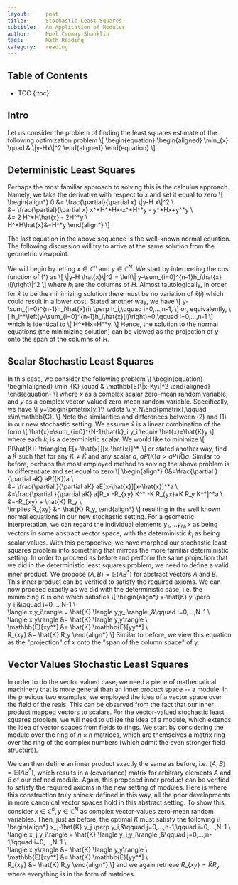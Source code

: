 ```yaml
---
layout:     post
title:		Stochastic Least Squares
subtitle:   An Application of Modules
author:     Noel Csomay-Shanklin
tags: 		Math Reading
category:   reading
---
```

## Table of Contents
* TOC
{:toc}

## Intro
Let us consider the problem of finding the least squares estimate of the following optimization problem
\\[
\begin{equation}
\begin{aligned}
\min_{x} \quad & \\|y-Hx\\|^2
\end{aligned}
\end{equation}
\\]

## Deterministic Least Squares
Perhaps the most familiar approach to solving this is the calculus approach. Namely, we take the derivative with respect to $x$ and set it equal to zero
\\[
\\begin{align\*}
0 &= \\frac{\\partial}{\\partial x} \\|y-H x\\|^2 \\\
&= \\frac{\\partial}{\\partial x} x^\*H^\*Hx-x^\*H^\*y -  y^\*Hx+y^\*y \\\
&= 2 H^\*H\\hat{x} - 2H^\*y \\\
H^\*H\\hat{x}&=H^\*y
\\end{align\*}
\\]

The last equation in the above sequence is the well-known normal equation. The following discussion will try to arrive at the same solution from the geometric viewpoint.

We will begin by letting $x\in\mathbb{C}^n$ and $y\in\mathbb{C}^N$. We start by interpreting the cost function of (1) as
\\[
\\|y-H \\hat{x}\\|^2 = \\left\\| y-\\sum_{i=0}^{n-1}h_i\\hat{x}(i)\\right\\|^2
\\]
where $h_i$ are the columns of $H$. Almost tautologically, in order for $\hat{x}$ to be the minimizing solution there must be no variation of $\hat{x}(i)$ which could result in a lower cost. Stated another way, we have
\\[
y-\\sum_{i=0}^{n-1}h_i\\hat{x}(i) \\perp h_i,\\qquad i=0,...,n-1,
\\]
or, equivalently,
\\[
h_i^\*\\left(y-\\sum_{i=0}^{n-1}h_i\\hat{x}(i)\\right)=0,\\qquad i=0,...,n-1
\\]
which is identical to 
\\[
H^\*Hx=H^\*y.
\\]
Hence, the solution to the normal equations (the minimizing solution) can be viewed as the projection of $y$ onto the span of the columns of $H$.

## Scalar Stochastic Least Squares
In this case, we consider the following problem
\\[
\begin{equation}
\begin{aligned}
\min_{K} \quad & \\mathbb{E}\\|x-Ky\\|^2
\end{aligned}
\end{equation}
\\]
where $x$ as a complex scalar zero-mean random variable, and $y$ as a complex vector-valued zero-mean random variable. Specifically, we have
\\[
y=\\begin{pmatrix}y_1\\\ \\vdots \\\ y_N\\end{pmatrix},\\qquad x\\in\\mathbb{C}.
\\]
Note the similarities and differences between (2) and (1) in our new stochastic setting. We assume $\hat{x}$ is a linear combination of the form
\\[
\\hat{x}=\\sum_{i=0}^{N-1}\\hat{k}_i y_i \\equiv \\hat{x}=\\hat{K}y
\\]
where each $\hat{k}_i$ is a deterministic scalar. We would like to minimize 
\\[
P(\\hat{K}) \\triangleq E[x-\\hat{x}][x-\\hat{x}]^\*,
\\]
or stated another way, find a $\hat{K}$ such that for any $K\ne\hat{K}$ and any scalar $a$, $aP({K})a>aP(\hat{K})a$. Similar to before, perhaps the most employed method to solving the above problem is to differentiate and set equal to zero
\\[
\\begin{align\*}
0&=\\frac{\\partial }{\\partial aK} aP({K})a \\\
&= \\frac{\\partial }{\\partial aK} aE[x-\\hat{x}][x-\\hat{x}]^\*a  \\\
&=\\frac{\\partial }{\\partial aK} a[R_x -R\_\{xy\} K^\* -K R\_\{yx\}+K R_y K^\*]^\*a \\\
&=-R\_\{xy\} + \hat{K} R_y \\\
\\implies R\_\{xy\}  &= \hat{K} R_y,
\\end{align\*}
\\]
resulting in the well known normal equations in our new stochastic setting. For a geometric interpretation, we can regard the individual elements $y_1,...y_N,x$ as being vectors in some abstract vector space, with the deterministic $k_i$ as being scalar values. With this perspective, we have morphed our stochastic least squares problem into something that mirrors the more familiar deterministic setting. In order to proceed as before and perform the same projection that we did in the deterministic least squares problem, we need to define a valid inner product. We propose $\langle A,B \rangle = \mathbb{E}(AB^*)$ for abstract vectors $A$ and $B$. This inner product can be verified to satisfy the required axioms. We can now proceed exactly as we did with the deterministic case, i.e. the minimizing $K$ is one which satisfies
\\[
\\begin{align\*}
x-\\hat{K} y \\perp y_i,&\\qquad i=0,...,N-1 \\\
\\langle x,y_i\\rangle = \\hat{K} \\langle y,y_i\\rangle ,&\\qquad i=0,...,N-1 \\\
\\langle x,y\\rangle &= \\hat{K} \\langle y,y\\rangle \\\
 \\mathbb{E}[xy^\*] &= \\hat{K} \\mathbb{E}[yy^\*] \\\
R\_\{xy\}  &= \\hat{K} R_y
\\end{align\*} 
\\]
Similar to before, we view this equation as the "projection" of $x$ onto the "span of the column space" of y.
## Vector Values Stochastic Least Squares
In order to do the vector valued case, we need a piece of mathematical machinery that is more general than an inner product space -- a module. In the previous two examples, we employed the idea of a vector space over the field of the reals. This can be observed from the fact that our inner product mapped vectors to scalars. For the vector-valued stochastic least squares problem, we will need to utilize the idea of a module, which extends the idea of vector spaces from fields to rings. We start by considering the module over the ring of $n\times n$ matrices, which are themselves a matrix ring over the ring of the complex numbers (which admit the even stronger field structure).

 We can then define an inner product exactly the same as before, i.e. $\langle A,B \rangle = \mathbb{E}(AB^*)$, which results in a (covariance) matrix for arbitrary elements $A$ and $B$ of our defined module. Again, this proposed inner product can be verified to satisfy the required axioms in the new setting of modules. Here is where this construction truly shines: defined in this way, all the prior developments in more canonical vector spaces hold in this abstract setting. To show this, consider $x\in\mathbb{C}^n, y\in\mathbb{C}^N$ as complex vector-values zero-mean random variables. Then, just as before, the optimal $K$ must satisfy the following
\\[
\\begin{align\*}
x_j-\\hat{K} y_j \\perp y_i,&\\qquad j=0,...,n-1;\\qquad i=0,...,N-1 \\\
\\langle x_j,y_i\\rangle = \\hat{K} \\langle y_j,y_i\\rangle ,&\\qquad j=0,...,n-1;\\qquad i=0,...,N-1 \\\
\\langle x,y\\rangle &= \\hat{K} \\langle y,y\\rangle \\\
 \\mathbb{E}[xy^\*] &= \\hat{K} \\mathbb{E}[yy^\*] \\\
R\_\{xy\}  &= \\hat{K} R_y
\\end{align\*} 
\\]
  and we again retrieve $R\_\{xy\}  = \hat{K} R_y$ where everything is in the form of matrices.




